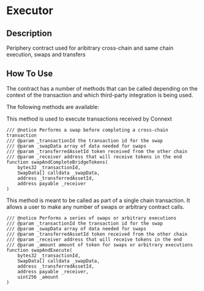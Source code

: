 # Executor

## Description

Periphery contract used for aribitrary cross-chain and same chain execution, swaps and transfers

## How To Use

The contract has a number of methods that can be called depending on the context of the transaction
and which third-party integration is being used.

The following methods are available:

This method is used to execute transactions received by Connext

```solidity
/// @notice Performs a swap before completing a cross-chain transaction
/// @param _transactionId the transaction id for the swap
/// @param _swapData array of data needed for swaps
/// @param _transferredAssetId token received from the other chain
/// @param _receiver address that will receive tokens in the end
function swapAndCompleteBridgeTokens(
    bytes32 _transactionId,
    SwapData[] calldata _swapData,
    address _transferredAssetId,
    address payable _receiver
)
```

This method is meant to be called as part of a single chain transaction. It allows
a user to make any number of swaps or arbitrary contract calls.

```solidity
/// @notice Performs a series of swaps or arbitrary executions
/// @param _transactionId the transaction id for the swap
/// @param _swapData array of data needed for swaps
/// @param _transferredAssetId token received from the other chain
/// @param _receiver address that will receive tokens in the end
/// @param _amount amount of token for swaps or arbitrary executions
function swapAndExecute(
    bytes32 _transactionId,
    SwapData[] calldata _swapData,
    address _transferredAssetId,
    address payable _receiver,
    uint256 _amount
)
```
